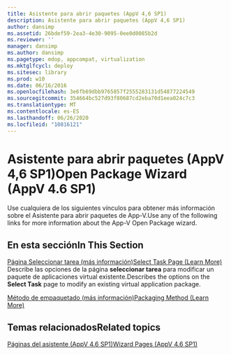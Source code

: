```yaml
---
title: Asistente para abrir paquetes (AppV 4,6 SP1)
description: Asistente para abrir paquetes (AppV 4,6 SP1)
author: dansimp
ms.assetid: 26bdef59-2ea3-4e30-9095-0ee0d0085b2d
ms.reviewer: ''
manager: dansimp
ms.author: dansimp
ms.pagetype: mdop, appcompat, virtualization
ms.mktglfcycl: deploy
ms.sitesec: library
ms.prod: w10
ms.date: 06/16/2016
ms.openlocfilehash: 3e6fb69dbb9765857f2555283131d54877224549
ms.sourcegitcommit: 354664bc527d93f80687cd2eba70d1eea024c7c3
ms.translationtype: MT
ms.contentlocale: es-ES
ms.lasthandoff: 06/26/2020
ms.locfileid: "10816121"
---
```

# <span data-ttu-id="c1f7a-103">Asistente para abrir paquetes (AppV 4,6 SP1)</span><span class="sxs-lookup"><span data-stu-id="c1f7a-103">Open Package Wizard (AppV 4.6 SP1)</span></span>


<span data-ttu-id="c1f7a-104">Use cualquiera de los siguientes vínculos para obtener más información sobre el Asistente para abrir paquetes de App-V.</span><span class="sxs-lookup"><span data-stu-id="c1f7a-104">Use any of the following links for more information about the App-V Open Package wizard.</span></span>

## <span data-ttu-id="c1f7a-105">En esta sección</span><span class="sxs-lookup"><span data-stu-id="c1f7a-105">In This Section</span></span>


<a href="" id="select-task-page--learn-more-"></a>[<span data-ttu-id="c1f7a-106">Página Seleccionar tarea (más información)</span><span class="sxs-lookup"><span data-stu-id="c1f7a-106">Select Task Page (Learn More)</span></span>](select-task-page--learn-more-.md)  
<span data-ttu-id="c1f7a-107">Describe las opciones de la página **seleccionar tarea** para modificar un paquete de aplicaciones virtual existente.</span><span class="sxs-lookup"><span data-stu-id="c1f7a-107">Describes the options on the **Select Task** page to modify an existing virtual application package.</span></span>

<a href="" id="packaging-method--learn-more-"></a>[<span data-ttu-id="c1f7a-108">Método de empaquetado (más información)</span><span class="sxs-lookup"><span data-stu-id="c1f7a-108">Packaging Method (Learn More)</span></span>](packaging-method--learn-more-.md)  

## <span data-ttu-id="c1f7a-109">Temas relacionados</span><span class="sxs-lookup"><span data-stu-id="c1f7a-109">Related topics</span></span>


[<span data-ttu-id="c1f7a-110">Páginas del asistente (AppV 4.6 SP1)</span><span class="sxs-lookup"><span data-stu-id="c1f7a-110">Wizard Pages (AppV 4.6 SP1)</span></span>](wizard-pages--appv-46-sp1-.md)

 

 





